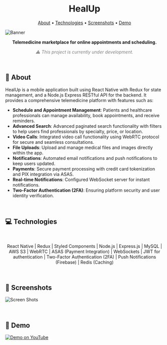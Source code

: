 <h1 align="center" style="font-weight: bold;">HealUp</h1>

<p align="center">
 <a href="#about">About</a> • 
 <a href="#tech">Technologies</a> • 
 <a href="#screenshots">Screenshots</a> • 
 <a href="#demo">Demo</a>
</p>

![Banner](https://github.com/felipebpassos/HealupPublic/blob/main/cover.png?raw=true)

<p align="center">
    <b>Telemedicine marketplace for online appointments and scheduling.</b>
</p>

<p align="center" style="color: gray;">
    <i>⚠️ This project is currently under development.</i>
</p>

<br>

<h2 id="about">📝 About</h2>

HealUp is a mobile application built using React Native with Redux for state management, and a Node.js Express RESTful API for the backend. It provides a comprehensive telemedicine platform with features such as:

- **Schedule and Appointment Management**: Patients and healthcare professionals can manage availability, book appointments, and receive reminders.
- **Advanced Search**: Advanced paginated search functionality with filters to help users find professionals by specialty, price, or location.
- **Video Calls**: Integrated video call functionality using WebRTC protocol for secure and seamless consultations.
- **File Uploads**: Upload and manage medical files and images directly within the app.
- **Notifications**: Automated email notifications and push notifications to keep users updated.
- **Payments**: Secure payment processing with credit card tokenization and PIX integration via ASAS.
- **Real-time Notifications**: Configured WebSocket server for instant notifications.
- **Two-Factor Authentication (2FA)**: Ensuring platform security and user identity verification.

<br>

<h2 id="tech">💻 Technologies</h2>

<br>

<p align="center">
  React Native | Redux | Styled Components | Node.js | Express.js | MySQL | AWS S3 | WebRTC | ASAS (Payment Integration) | WebSockets | JWT for authentication | Two-Factor Authentication (2FA) | Push Notifications (Firebase) | Redis (Caching)
</p>

<br>

<h2 id="screenshots">📱 Screenshots</h2>

![Screen Shots](https://github.com/felipebpassos/HealupPublic/blob/main/healup-screenshots.png?raw=true)

<br>

<h2 id="demo">🚀 Demo</h2>

[![Demo on YouTube](https://img.shields.io/badge/YouTube-Demo-red?style=for-the-badge&logo=youtube)](https://youtu.be/JqQV9JfI3sA)
